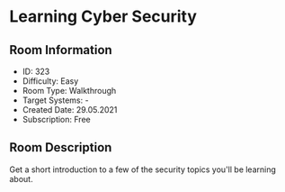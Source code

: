 ﻿# Learning Cyber Security

## Room Information
- ID: 323
- Difficulty: Easy
- Room Type: Walkthrough
- Target Systems: -
- Created Date: 29.05.2021
- Subscription: Free

## Room Description
Get a short introduction to a few of the security topics you'll be learning about.
